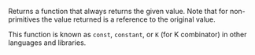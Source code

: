 Returns a function that always returns the given value. Note that for non-primitives the value returned is a reference to the original value.

This function is known as `const`, `constant`, or `K` (for K combinator) in other languages and libraries.
